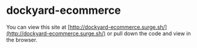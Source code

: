 # dockyard-ecommerce

You can view this site at [http://dockyard-ecommerce.surge.sh/](http://dockyard-ecommerce.surge.sh/) or pull down the code and view in the browser.
